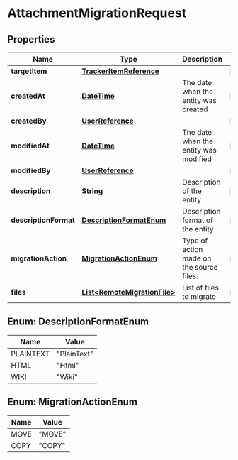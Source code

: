 

# AttachmentMigrationRequest

## Properties

Name | Type | Description | Notes
------------ | ------------- | ------------- | -------------
**targetItem** | [**TrackerItemReference**](TrackerItemReference.md) |  |  [optional]
**createdAt** | [**DateTime**](DateTime.md) | The date when the entity was created |  [optional]
**createdBy** | [**UserReference**](UserReference.md) |  |  [optional]
**modifiedAt** | [**DateTime**](DateTime.md) | The date when the entity was modified |  [optional]
**modifiedBy** | [**UserReference**](UserReference.md) |  |  [optional]
**description** | **String** | Description of the entity |  [optional]
**descriptionFormat** | [**DescriptionFormatEnum**](#DescriptionFormatEnum) | Description format of the entity |  [optional]
**migrationAction** | [**MigrationActionEnum**](#MigrationActionEnum) | Type of action made on the source files. |  [optional]
**files** | [**List&lt;RemoteMigrationFile&gt;**](RemoteMigrationFile.md) | List of files to migrate |  [optional]



## Enum: DescriptionFormatEnum

Name | Value
---- | -----
PLAINTEXT | &quot;PlainText&quot;
HTML | &quot;Html&quot;
WIKI | &quot;Wiki&quot;



## Enum: MigrationActionEnum

Name | Value
---- | -----
MOVE | &quot;MOVE&quot;
COPY | &quot;COPY&quot;



